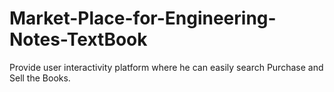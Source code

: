 # Market-Place-for-Engineering-Notes-TextBook
Provide user interactivity platform where he can easily search Purchase and Sell the Books.
